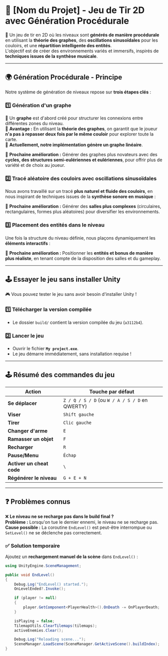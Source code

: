 # 🎯 [Nom du Projet] - Jeu de Tir 2D avec Génération Procédurale

🚀 Un jeu de tir en 2D où les niveaux sont **générés de manière procédurale** en utilisant la **théorie des graphes**, des **oscillations sinusoïdales** pour les couloirs, et une **répartition intelligente des entités**.  
L'objectif est de créer des environnements variés et immersifs, inspirés de **techniques issues de la synthèse musicale**.  

---

## 🌍 Génération Procédurale - Principe

Notre système de génération de niveaux repose sur **trois étapes clés** :

### **1️⃣ Génération d'un graphe**
🔹 Un **graphe** est d'abord créé pour structurer les connexions entre différentes zones du niveau.  
🔹 **Avantage :** En utilisant la **théorie des graphes**, on garantit que le joueur **n'a pas à repasser deux fois par le même couloir** pour explorer toute la carte.  
🔹 **Actuellement, notre implémentation génère un graphe linéaire**.

📌 **Prochaine amélioration :** Générer des graphes plus novateurs avec des **cycles, des structures semi-eulériennes et eulériennes**, pour offrir plus de variété et de choix au joueur.  

### **2️⃣ Tracé aléatoire des couloirs avec oscillations sinusoïdales**
Nous avons travaillé sur un tracé **plus naturel et fluide des couloirs**, en nous inspirant de techniques issues de la **synthèse sonore en musique** :

📌 **Prochaine amélioration :** Générer des **salles plus complexes** (circulaires, rectangulaires, formes plus aléatoires) pour diversifier les environnements.  

### **3️⃣ Placement des entités dans le niveau**
Une fois la structure du niveau définie, nous plaçons dynamiquement les **éléments interactifs** :

📌 **Prochaine amélioration :** Positionner les **entités et bonus de manière plus réaliste**, en tenant compte de la disposition des salles et du gameplay.  

---

## 🕹️ Essayer le jeu sans installer Unity

🎮 Vous pouvez tester le jeu sans avoir besoin d'installer Unity !  

### **1️⃣ Télécharger la version compilée**
- Le dossier `build/` contient la version compilée du jeu (`a3112b4`).  

### **2️⃣ Lancer le jeu**
- Ouvrir le fichier **`My project.exe`**.  
- Le jeu démarre immédiatement, sans installation requise !  

---

## 🕹️ Résumé des commandes du jeu

| Action          | Touche par défaut |
|----------------|-----------------|
| **Se déplacer** | `Z / Q / S / D` (ou `W / A / S / D` en QWERTY) |
| **Viser**      | `Shift gauche` |
| **Tirer**      | `Clic gauche` |
| **Changer d'arme** | `E` |
| **Ramasser un objet** | `F` |
| **Recharger**  | `R` |
| **Pause/Menu** | `Échap` |
| **Activer un cheat code** | `\` |
| **Régénérer le niveau** | `G + E + N` |

---

## ❓ Problèmes connus

❌ **Le niveau ne se recharge pas dans le build final ?**  
**Problème :** Lorsqu'on tue le dernier ennemi, le niveau ne se recharge pas.  
**Cause possible :** La coroutine `EndLevel()` est peut-être interrompue ou `SetLevel()` ne se déclenche pas correctement.  

### **✅ Solution temporaire**
Ajoutez un **rechargement manuel de la scène** dans `EndLevel()` :

```csharp
using UnityEngine.SceneManagement;

public void EndLevel()
{
    Debug.Log("EndLevel() started.");
    OnLevelEnded?.Invoke();

    if (player != null)
    {
        player.GetComponent<PlayerHealth>().OnDeath -= OnPlayerDeath;
    }

    isPlaying = false;
    TilemapUtils.ClearTilemaps(tilemaps);
    activeEnemies.Clear();

    Debug.Log("Reloading scene...");
    SceneManager.LoadScene(SceneManager.GetActiveScene().buildIndex);
}
